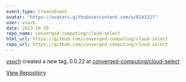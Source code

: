 ```yaml
---
event_type: CreateEvent
avatar: "https://avatars.githubusercontent.com/u/814322?"
user: vsoch
date: 2023-10-20
repo_name: converged-computing/cloud-select
html_url: https://github.com/converged-computing/cloud-select
repo_url: https://github.com/converged-computing/cloud-select
---
```


<a href='https://github.com/vsoch' target='_blank'>vsoch</a> created a new tag, 0.0.22 at <a href='https://github.com/converged-computing/cloud-select' target='_blank'>converged-computing/cloud-select</a>

<a href='https://github.com/converged-computing/cloud-select' target='_blank'>View Repository</a>